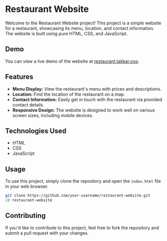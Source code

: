 # Restaurant Website

Welcome to the Restaurant Website project! This project is a simple website for a restaurant, showcasing its menu, location, and contact information. The website is built using pure HTML, CSS, and JavaScript.

## Demo

You can view a live demo of the website at [restaurant.takkar.ooo](https://restaurant.takkar.ooo).

## Features

- **Menu Display:** View the restaurant's menu with prices and descriptions.
- **Location:** Find the location of the restaurant on a map.
- **Contact Information:** Easily get in touch with the restaurant via provided contact details.
- **Responsive Design:** The website is designed to work well on various screen sizes, including mobile devices.

## Technologies Used

- HTML
- CSS
- JavaScript

## Usage

To use this project, simply clone the repository and open the `index.html` file in your web browser.

```bash
git clone https://github.com/your-username/restaurant-website.git
cd restaurant-website
```

## Contributing

If you'd like to contribute to this project, feel free to fork the repository and submit a pull request with your changes.
